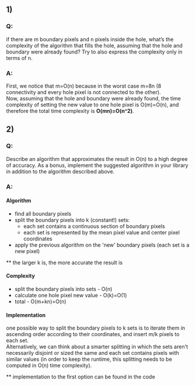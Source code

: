 ## 1)

### Q:

if there are m boundary pixels and n pixels inside the hole, what’s the complexity of the algorithm that fills the hole,
assuming that the hole and boundary were already found? Try to also express the complexity only in terms of n.

### A:

First, we notice that m=O(n) because in the worst case m=8n (8 connectivity and every hole pixel is not connected to the
other).</br>
Now, assuming that the hole and boundary were already found, the time complexity of setting the new value to one hole
pixel is O(m)=O(n), and therefore the total time complexity is **O(mn)=O(n^2)**.

## 2)

### Q:

Describe an algorithm that approximates the result in O(n) to a high degree of accuracy. As a bonus, implement the
suggested algorithm in your library in addition to the algorithm described above.

### A:

#### Algorithm

- find all boundary pixels
- split the boundary pixels into k (constant!) sets:
    - each set contains a continuous section of boundary pixels
    - each set is represented by the mean pixel value and center pixel coordinates
- apply the previous algorithm on the 'new' boundary pixels (each set is a new pixel)

** the larger k is, the more accurate the result is

#### Complexity

- split the boundary pixels into sets - O(n)
- calculate one hole pixel new value - O(k)=O(1)
- total - O(m+kn)=O(n)

#### Implementation

one possible way to split the boundary pixels to k sets is to iterate them in ascending order according to their
coordinates, and insert m/k pixels to each set.</br>
Alternatively, we can think about a smarter splitting in which the sets aren't necessarily disjoint or sized the same
and each set contains pixels with similar values (in order to keep the runtime, this splitting needs to be computed in
O(n) time complexity).

** implementation to the first option can be found in the code